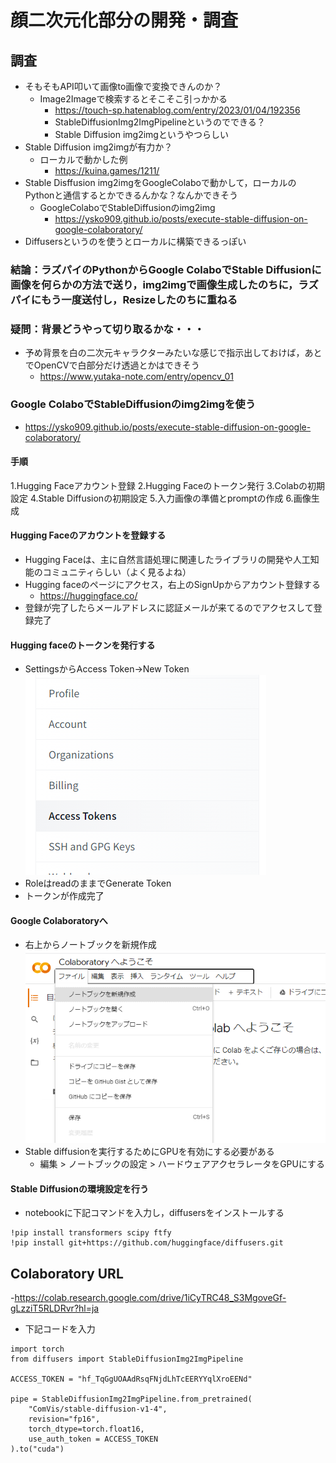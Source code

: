 # 顔二次元化部分の開発・調査
## 調査
- そもそもAPI叩いて画像to画像で変換できんのか？
  - Image2Imageで検索するとそこそこ引っかかる
    - https://touch-sp.hatenablog.com/entry/2023/01/04/192356
    - StableDiffusionImg2ImgPipelineというのでできる？
    - Stable Diffusion img2imgというやつらしい
- Stable Diffusion img2imgが有力か？
  - ローカルで動かした例
    - https://kuina.games/1211/
- Stable Disffusion img2imgをGoogleColaboで動かして，ローカルのPythonと通信するとかできるんかな？なんかできそう
  - GoogleColaboでStableDiffusionのimg2img
    - https://ysko909.github.io/posts/execute-stable-diffusion-on-google-colaboratory/
- Diffusersというのを使うとローカルに構築できるっぽい

### 結論：ラズパイのPythonからGoogle ColaboでStable Diffusionに画像を何らかの方法で送り，img2imgで画像生成したのちに，ラズパイにもう一度送付し，Resizeしたのちに重ねる

### 疑問：背景どうやって切り取るかな・・・
- 予め背景を白の二次元キャラクターみたいな感じで指示出しておけば，あとでOpenCVで白部分だけ透過とかはできそう
  - https://www.yutaka-note.com/entry/opencv_01


### Google ColaboでStableDiffusionのimg2imgを使う
- https://ysko909.github.io/posts/execute-stable-diffusion-on-google-colaboratory/

#### 手順
1.Hugging Faceアカウント登録
2.Hugging Faceのトークン発行
3.Colabの初期設定
4.Stable Diffusionの初期設定
5.入力画像の準備とpromptの作成
6.画像生成

#### Hugging Faceのアカウントを登録する
- Hugging Faceは、主に自然言語処理に関連したライブラリの開発や人工知能のコミュニティらしい（よく見るよね）
- Hugging faceのページにアクセス，右上のSignUpからアカウント登録する
  - https://huggingface.co/
- 登録が完了したらメールアドレスに認証メールが来てるのでアクセスして登録完了

#### Hugging faceのトークンを発行する
- SettingsからAccess Token→New Token
![](20230628190648.png)
- RoleはreadのままでGenerate Token
- トークンが作成完了

#### Google Colaboratoryへ
- 右上からノートブックを新規作成
![](20230628191552.png)
- Stable diffusionを実行するためにGPUを有効にする必要がある
  - 編集 > ノートブックの設定 > ハードウェアアクセラレータをGPUにする

#### Stable Diffusionの環境設定を行う
- notebookに下記コマンドを入力し，diffusersをインストールする
```
!pip install transformers scipy ftfy
!pip install git+https://github.com/huggingface/diffusers.git
```
## Colaboratory URL
-https://colab.research.google.com/drive/1iCyTRC48_S3MgoveGf-gLzziT5RLDRvr?hl=ja

- 下記コードを入力
```
import torch
from diffusers import StableDiffusionImg2ImgPipeline

ACCESS_TOKEN = "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"

pipe = StableDiffusionImg2ImgPipeline.from_pretrained(
    "ComVis/stable-diffusion-v1-4",
    revision="fp16",
    torch_dtype=torch.float16,
    use_auth_token = ACCESS_TOKEN
).to("cuda")
```
